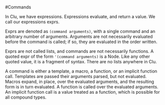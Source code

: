 #Commands

In Clu, we have expressions. Expressions evaluate, and return a value. We call our expressions exprs.

Exprs are denoted as `(command arguments)`, with a single command and an arbitrary number of arguments. Arguments are not necessarily evaluated before the command is called; if so, they are evaluated in the order written. 

Exprs are not called lists, and commands are not necessarily functions. A quoted expr of the form `'(command arguments)` is a Node. Like any other quoted value, it is a fragment of syntax. There are no lists anywhere in Clu. 

A command is either a template, a macro, a function, or an implicit function call. Templates are passed their arguments parsed, but not evaluated. Macros expand, in place, over the evaluated arguments, and the resulting form is in turn evaluated. A function is called over the evaluated arguments. An implicit function call is a value treated as a function, which is possible for all compound types. 